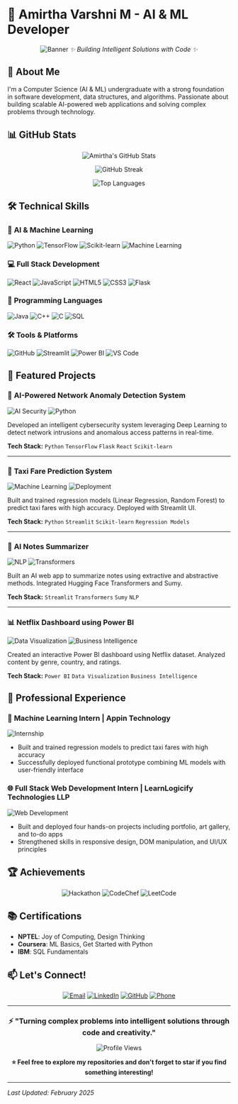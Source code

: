 # 🚀 Amirtha Varshni M - AI & ML Developer

<div align="center">

![Banner](https://via.placeholder.com/1280x400/667eea/ffffff?text=AI+%26+ML+Developer+%7C+Full+Stack+Enthusiast+%7C+Problem+Solver)
*✨ Building Intelligent Solutions with Code ✨*

</div>

## 👋 About Me

I'm a Computer Science (AI & ML) undergraduate with a strong foundation in software development, data structures, and algorithms. Passionate about building scalable AI-powered web applications and solving complex problems through technology.

## 📊 GitHub Stats

<div align="center">

![Amirtha's GitHub Stats](https://github-readme-stats.vercel.app/api?username=amirtha-1412&show_icons=true&theme=radical&hide_border=true)

![GitHub Streak](https://github-readme-streak-stats.herokuapp.com/?user=amirtha-1412&theme=radical&hide_border=true)

![Top Languages](https://github-readme-stats.vercel.app/api/top-langs/?username=amirtha-1412&layout=compact&theme=radical&hide_border=true)

</div>

## 🛠️ Technical Skills

### 🤖 **AI & Machine Learning**
![Python](https://img.shields.io/badge/Python-3776AB?style=for-the-badge&logo=python&logoColor=white)
![TensorFlow](https://img.shields.io/badge/TensorFlow-FF6F00?style=for-the-badge&logo=tensorflow&logoColor=white)
![Scikit-learn](https://img.shields.io/badge/Scikit--learn-F7931E?style=for-the-badge&logo=scikit-learn&logoColor=white)
![Machine Learning](https://img.shields.io/badge/Machine%20Learning-00C7B7?style=for-the-badge&logo=ai&logoColor=white)

### 💻 **Full Stack Development**
![React](https://img.shields.io/badge/React-20232A?style=for-the-badge&logo=react&logoColor=61DAFB)
![JavaScript](https://img.shields.io/badge/JavaScript-F7DF1E?style=for-the-badge&logo=javascript&logoColor=black)
![HTML5](https://img.shields.io/badge/HTML5-E34F26?style=for-the-badge&logo=html5&logoColor=white)
![CSS3](https://img.shields.io/badge/CSS3-1572B6?style=for-the-badge&logo=css3&logoColor=white)
![Flask](https://img.shields.io/badge/Flask-000000?style=for-the-badge&logo=flask&logoColor=white)

### 🔧 **Programming Languages**
![Java](https://img.shields.io/badge/Java-ED8B00?style=for-the-badge&logo=java&logoColor=white)
![C++](https://img.shields.io/badge/C++-00599C?style=for-the-badge&logo=c%2B%2B&logoColor=white)
![C](https://img.shields.io/badge/C-A8B9CC?style=for-the-badge&logo=c&logoColor=black)
![SQL](https://img.shields.io/badge/SQL-4479A1?style=for-the-badge&logo=mysql&logoColor=white)

### 🛠️ **Tools & Platforms**
![GitHub](https://img.shields.io/badge/GitHub-181717?style=for-the-badge&logo=github&logoColor=white)
![Streamlit](https://img.shields.io/badge/Streamlit-FF4B4B?style=for-the-badge&logo=streamlit&logoColor=white)
![Power BI](https://img.shields.io/badge/Power_BI-F2C811?style=for-the-badge&logo=powerbi&logoColor=black)
![VS Code](https://img.shields.io/badge/VS_Code-007ACC?style=for-the-badge&logo=visual-studio-code&logoColor=white)

## 🌟 Featured Projects

### 🔐 **AI-Powered Network Anomaly Detection System**
![AI Security](https://img.shields.io/badge/AI-Security-blue?style=for-the-badge)
![Python](https://img.shields.io/badge/Python-TensorFlow-green?style=for-the-badge)

Developed an intelligent cybersecurity system leveraging Deep Learning to detect network intrusions and anomalous access patterns in real-time.

**Tech Stack:** `Python` `TensorFlow` `Flask` `React` `Scikit-learn`

---

### 🚕 **Taxi Fare Prediction System**
![Machine Learning](https://img.shields.io/badge/ML-Regression-yellow?style=for-the-badge)
![Deployment](https://img.shields.io/badge/Deployed-Streamlit-brightgreen?style=for-the-badge)

Built and trained regression models (Linear Regression, Random Forest) to predict taxi fares with high accuracy. Deployed with Streamlit UI.

**Tech Stack:** `Python` `Streamlit` `Scikit-learn` `Regression Models`

---

### 📝 **AI Notes Summarizer**
![NLP](https://img.shields.io/badge/NLP-Summarization-purple?style=for-the-badge)
![Transformers](https://img.shields.io/badge/HuggingFace-Transformers-red?style=for-the-badge)

Built an AI web app to summarize notes using extractive and abstractive methods. Integrated Hugging Face Transformers and Sumy.

**Tech Stack:** `Streamlit` `Transformers` `Sumy` `NLP`

---

### 📊 **Netflix Dashboard using Power BI**
![Data Visualization](https://img.shields.io/badge/Data-Viz-orange?style=for-the-badge)
![Business Intelligence](https://img.shields.io/badge/BI-PowerBI-blue?style=for-the-badge)

Created an interactive Power BI dashboard using Netflix dataset. Analyzed content by genre, country, and ratings.

**Tech Stack:** `Power BI` `Data Visualization` `Business Intelligence`

## 💼 Professional Experience

### 🤖 **Machine Learning Intern** | Appin Technology
![Internship](https://img.shields.io/badge/Dec_2024-Jan_2025-Professional-blue?style=for-the-badge)

- Built and trained regression models to predict taxi fares with high accuracy
- Successfully deployed functional prototype combining ML models with user-friendly interface

### 🌐 **Full Stack Web Development Intern** | LearnLogicify Technologies LLP
![Web Development](https://img.shields.io/badge/Full_Stack-Web_Dev-green?style=for-the-badge)

- Built and deployed four hands-on projects including portfolio, art gallery, and to-do apps
- Strengthened skills in responsive design, DOM manipulation, and UI/UX principles

## 🏆 Achievements

<div align="center">

![Hackathon](https://img.shields.io/badge/TNWISE_Women_Hackathon_2025-2nd_Prize-success?style=for-the-badge)
![CodeChef](https://img.shields.io/badge/CodeChef-80%2B_Contests-competitive?style=for-the-badge)
![LeetCode](https://img.shields.io/badge/LeetCode-DSA_Problems-important?style=for-the-badge)

</div>

## 📚 Certifications

- **NPTEL**: Joy of Computing, Design Thinking
- **Coursera**: ML Basics, Get Started with Python
- **IBM**: SQL Fundamentals

## 📫 Let's Connect!

<div align="center">

[![Email](https://img.shields.io/badge/Email-kitz7.amoo6@gmail.com-D14836?style=for-the-badge&logo=gmail&logoColor=white)](mailto:kitz7.amoo6@gmail.com)
[![LinkedIn](https://img.shields.io/badge/LinkedIn-Amirtha_Varshni-0077B5?style=for-the-badge&logo=linkedin&logoColor=white)](https://linkedin.com/in/amirtha-varshni-m)
[![GitHub](https://img.shields.io/badge/GitHub-amirtha--1412-181717?style=for-the-badge&logo=github&logoColor=white)](https://github.com/amirtha-1412)
[![Phone](https://img.shields.io/badge/Phone-%2B918807980829-green?style=for-the-badge&logo=phone&logoColor=white)](tel:+918807980829)

</div>

---

<div align="center">

### ⚡ **"Turning complex problems into intelligent solutions through code and creativity."**

![Profile Views](https://komarev.com/ghpvc/?username=amirtha-1412&color=blueviolet&style=flat-square)

**⭐ Feel free to explore my repositories and don't forget to star if you find something interesting!**

</div>

---
*Last Updated: February 2025*
